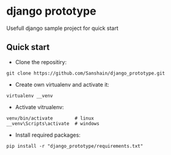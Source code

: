 # django prototype
Usefull django sample project for quick start

## Quick start
- Clone the repositiry:
```
git clone https://github.com/Sanshain/django_prototype.git
```
- Create own virtualenv and activate it:
```
virtualenv __venv
```
- Activate vitrualenv:
```
venv/bin/activate        # linux
__venv\Scripts\activate  # windows
```
- Install required packages:
```
pip install -r "django_prototype/requirements.txt"
```
